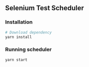 ## Selenium Test Scheduler

### Installation
```sh
# Download dependency
yarn install
```

### Running scheduler
```
yarn start
```
